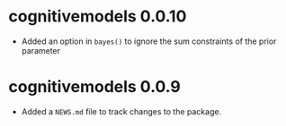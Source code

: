 # cognitivemodels 0.0.10

* Added an option in `bayes()` to ignore the sum constraints of the prior parameter

# cognitivemodels 0.0.9

* Added a `NEWS.md` file to track changes to the package.

